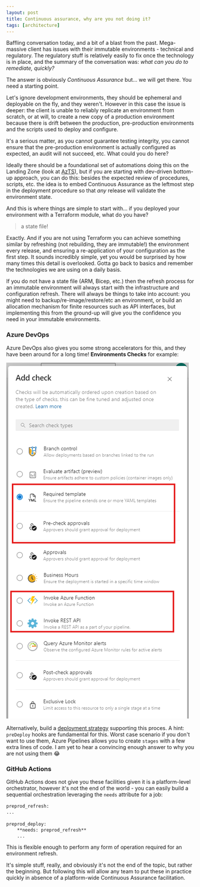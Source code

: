 ```yaml
---
layout: post
title: Continuous assurance, why are you not doing it?
tags: [architecture]
---
```

Baffling conversation today, and a bit of a blast from the past. Mega-massive client has issues with their immutable environments - technical and regulatory. The regulatory stuff is relatively easily to fix once the technology is in place, and the summary of the conversation was: _what can you do to remediate, quickly?_

The answer is obviously _Continuous Assurance_ but... we will get there. You need a starting point.

Let's ignore development environments, they should be ephemeral and deployable on the fly, and they weren't. However in this case the issue is deeper: the client is unable to reliably replicate an environment from scratch, or at will, to create a new copy of a production environment because there is drift between the production, pre-production environments and the scripts used to deploy and configure. 

It's a serious matter, as you cannot guarantee testing integrity, you cannot ensure that the pre-production environment is actually configured as expected, an audit will not succeed, etc. What could you do here?

Ideally there should be a foundational set of automations doing this on the Landing Zone (look at [AzTS](https://aka.ms/devopskit/AzTS)), but if you are starting with dev-driven bottom-up approach, you can do this: besides the expected review of procedures, scripts, etc. the idea is to embed Continuous Assurance as the leftmost step in the deployment procedure so that _any_ release will validate the environment state.

And this is where things are simple to start with... if you deployed your environment with a Terraform module, what do you have? 

> a state file!

Exactly. And if you are not using Terraform you can achieve something similar by refreshing (not rebuilding, they are immutable!) the environment every release, and ensuring a re-application of your configuration as the first step.
It sounds incredibly simple, yet you would be surprised by how many times this detail is overlooked. Gotta go back to basics and remember the technologies we are using on a daily basis.

If you do not have a state file (ARM, Bicep, etc.) then the refresh process for an immutable environment will always start with the infrastructure and configuration refresh. There will always be things to take into account: you might need to backup/re-image/restore/etc an environment, or build an allocation mechanism for finite resources such as API interfaces, but implementing this from the ground-up will give you the confidence you need in your immutable environments. 

### Azure DevOps

Azure DevOps also gives you some strong accelerators for this, and they have been around for a long time! **Environments Checks** for example:

![](/images/posts/20240620.1.png)

Alternatively, build a [deployment strategy](https://learn.microsoft.com/en-us/azure/devops/pipelines/process/deployment-jobs?view=azure-devops) supporting this proces. A hint: `preDeploy` hooks are fundamental for this. 
Worst case scenario if you don't want to use them, Azure Pipelines allows you to create `stages` with a few extra lines of code. I am yet to hear a convincing enough answer to why you are not using them 😂

### GitHub Actions

GitHub Actions does not give you these facilities given it is a platform-level orchestrator, however it's not the end of the world - you can easily build a sequential orchestration leveraging the `needs` attribute for a job:

```
preprod_refresh:
...

preprod_deploy:
    **needs: preprod_refresh**
    ...
```

This is flexible enough to perform any form of operation required for an environment refresh. 

It's simple stuff, really, and obviously it's not the end of the topic, but rather the beginning. But following this will allow any team to put these in practice quickly in absence of a platform-wide Continuous Assurance facilitation. 